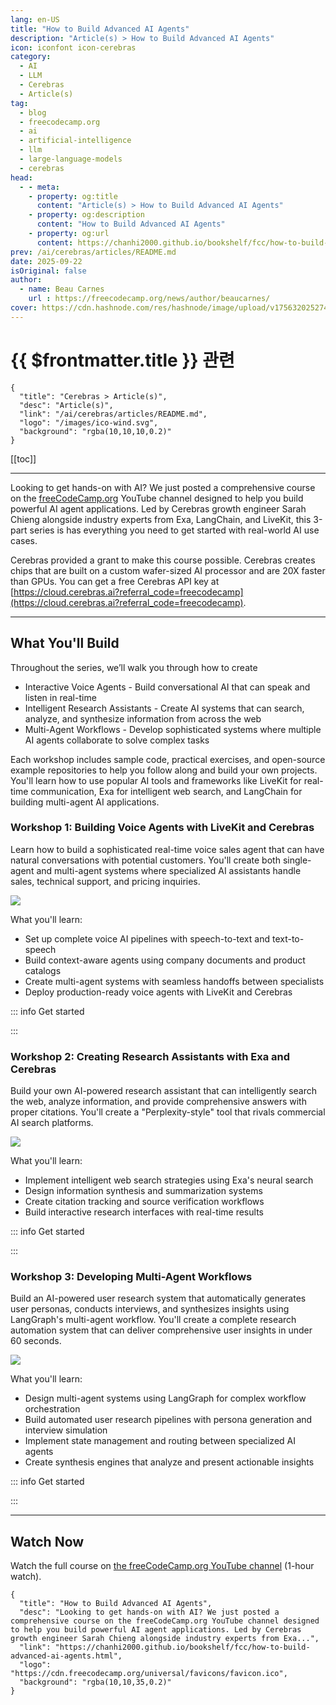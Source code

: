 ```yaml
---
lang: en-US
title: "How to Build Advanced AI Agents"
description: "Article(s) > How to Build Advanced AI Agents"
icon: iconfont icon-cerebras
category:
  - AI
  - LLM
  - Cerebras
  - Article(s)
tag:
  - blog
  - freecodecamp.org
  - ai
  - artificial-intelligence
  - llm
  - large-language-models
  - cerebras
head:
  - - meta:
    - property: og:title
      content: "Article(s) > How to Build Advanced AI Agents"
    - property: og:description
      content: "How to Build Advanced AI Agents"
    - property: og:url
      content: https://chanhi2000.github.io/bookshelf/fcc/how-to-build-advanced-ai-agents.html
prev: /ai/cerebras/articles/README.md
date: 2025-09-22
isOriginal: false
author:
  - name: Beau Carnes
    url : https://freecodecamp.org/news/author/beaucarnes/
cover: https://cdn.hashnode.com/res/hashnode/image/upload/v1756320252743/70d3c437-c76b-4919-bb09-2ac57da55bc5.png
---
```


# {{ $frontmatter.title }} 관련

```component VPCard
{
  "title": "Cerebras > Article(s)",
  "desc": "Article(s)",
  "link": "/ai/cerebras/articles/README.md",
  "logo": "/images/ico-wind.svg",
  "background": "rgba(10,10,10,0.2)"
}
```

[[toc]]

---

<SiteInfo
  name="How to Build Advanced AI Agents"
  desc="Looking to get hands-on with AI? We just posted a comprehensive course on the freeCodeCamp.org YouTube channel designed to help you build powerful AI agent applications. Led by Cerebras growth engineer Sarah Chieng alongside industry experts from Exa..."
  url="https://freecodecamp.org/news/how-to-build-advanced-ai-agents"
  logo="https://cdn.freecodecamp.org/universal/favicons/favicon.ico"
  preview="https://cdn.hashnode.com/res/hashnode/image/upload/v1756320252743/70d3c437-c76b-4919-bb09-2ac57da55bc5.png"/>

Looking to get hands-on with AI? We just posted a comprehensive course on the [<VPIcon icon="fa-brands fa-free-code-camp"/>freeCodeCamp.org](http://freeCodeCamp.org) YouTube channel designed to help you build powerful AI agent applications. Led by Cerebras growth engineer Sarah Chieng alongside industry experts from Exa, LangChain, and LiveKit, this 3-part series is has everything you need to get started with real-world AI use cases.

Cerebras provided a grant to make this course possible. Cerebras creates chips that are built on a custom wafer-sized AI processor and are 20X faster than GPUs. You can get a free Cerebras API key at [<VPIcon icon="fas fa-globe"/>https://cloud.cerebras.ai?referral_code=freecodecamp](https://cloud.cerebras.ai?referral_code=freecodecamp).

---

## What You'll Build

Throughout the series, we’ll walk you through how to create

- Interactive Voice Agents - Build conversational AI that can speak and listen in real-time
- Intelligent Research Assistants - Create AI systems that can search, analyze, and synthesize information from across the web
- Multi-Agent Workflows - Develop sophisticated systems where multiple AI agents collaborate to solve complex tasks

Each workshop includes sample code, practical exercises, and open-source example repositories to help you follow along and build your own projects. You'll learn how to use popular AI tools and frameworks like LiveKit for real-time communication, Exa for intelligent web search, and LangChain for building multi-agent AI applications.

### Workshop 1: Building Voice Agents with LiveKit and Cerebras

Learn how to build a sophisticated real-time voice sales agent that can have natural conversations with potential customers. You'll create both single-agent and multi-agent systems where specialized AI assistants handle sales, technical support, and pricing inquiries.

![](https://cdn.hashnode.com/res/hashnode/image/upload/v1756325074213/6aa4a711-717a-4d8f-aac1-56f153859937.webp)

What you'll learn:

- Set up complete voice AI pipelines with speech-to-text and text-to-speech
- Build context-aware agents using company documents and product catalogs
- Create multi-agent systems with seamless handoffs between specialists
- Deploy production-ready voice agents with LiveKit and Cerebras

::: info Get started

<SiteInfo
  name="Build a Real-Time AI Sales Agent with LiveKit - Cerebras Inference"
  desc="Learn how to build a sophisticated real-time voice sales agent that can have natural conversations with potential customers. The resulting AI agent will be able to process audio input and generate spoken replies by drawing information directly from your company's sales materials."
  url="https://inference-docs.cerebras.ai/cookbook/agents/sales-agent-cerebras-livekit/"
  logo="https://inference-docs.cerebras.ai/mintlify-assets/_mintlify/favicons/cerebras-inference/FcAuEx9Fi3BOAJGk/_generated/favicon-dark/favicon.ico"
  preview="https://cerebras-inference.mintlify.app/mintlify-assets/_next/image?url=%2F_mintlify%2Fapi%2Fog%3Fdivision%3DAgents%26title%3DBuild%2Ba%2BReal-Time%2BAI%2BSales%2BAgent%2Bwith%2BLiveKit%26description%3DLearn%2Bhow%2Bto%2Bbuild%2Ba%2Bsophisticated%2Breal-time%2Bvoice%2Bsales%2Bagent%2Bthat%2Bcan%2Bhave%2Bnatural%2Bconversations%2Bwith%2Bpotential%2Bcustomers.%2BThe%2Bresulting%2BAI%2Bagent%2Bwill%2Bbe%2Bable%26logoLight%3Dhttps%253A%252F%252Fmintcdn.com%252Fcerebras-inference%252Fb3jx4ZXgBWCXv7Rn%252Flogo%252F2.png%253Ffit%253Dmax%2526auto%253Dformat%2526n%253Db3jx4ZXgBWCXv7Rn%2526q%253D85%2526s%253D98684d23487c722617419a5dbeb0c678%26logoDark%3Dhttps%253A%252F%252Fmintcdn.com%252Fcerebras-inference%252Fb3jx4ZXgBWCXv7Rn%252Flogo%252F1.png%253Ffit%253Dmax%2526auto%253Dformat%2526n%253Db3jx4ZXgBWCXv7Rn%2526q%253D85%2526s%253D7710d16c35881e9aa3b9c98143774cbb%26primaryColor%3D%2523F15A29%26lightColor%3D%2523F15A29%26darkColor%3D%2523F15A29%26backgroundLight%3D%2523ffffff%26backgroundDark%3D%25230e0b0c&w=1200&q=100"/>

:::

### Workshop 2: Creating Research Assistants with Exa and Cerebras

Build your own AI-powered research assistant that can intelligently search the web, analyze information, and provide comprehensive answers with proper citations. You'll create a "Perplexity-style" tool that rivals commercial AI search platforms.

![](https://cdn.hashnode.com/res/hashnode/image/upload/v1756325082073/72859bba-e093-42ec-9676-82931e6cca49.webp)

What you'll learn:

- Implement intelligent web search strategies using Exa's neural search
- Design information synthesis and summarization systems
- Create citation tracking and source verification workflows
- Build interactive research interfaces with real-time results

::: info Get started

<SiteInfo
  name="Build Your Own Perplexity with Exa - Cerebras Inference"
  desc="Learn how to build a Perplexity-style deep research assistant that can automatically search the web, analyzes multiple sources, and provide structured insights in under 60 seconds."
  url="https://inference-docs.cerebras.ai/cookbook/agents/build-your-own-perplexity/"
  logo="https://inference-docs.cerebras.ai/mintlify-assets/_mintlify/favicons/cerebras-inference/FcAuEx9Fi3BOAJGk/_generated/favicon-dark/favicon.ico"
  preview="https://cerebras-inference.mintlify.app/mintlify-assets/_next/image?url=%2F_mintlify%2Fapi%2Fog%3Fdivision%3DAgents%26title%3DBuild%2BYour%2BOwn%2BPerplexity%2Bwith%2BExa%26description%3DLearn%2Bhow%2Bto%2Bbuild%2Ba%2BPerplexity-style%2Bdeep%2Bresearch%2Bassistant%2Bthat%2Bcan%2Bautomatically%2Bsearch%2Bthe%2Bweb%252C%2Banalyzes%2Bmultiple%2Bsources%252C%2Band%2Bprovide%2Bstructured%2Binsights%2B%26logoLight%3Dhttps%253A%252F%252Fmintcdn.com%252Fcerebras-inference%252Fb3jx4ZXgBWCXv7Rn%252Flogo%252F2.png%253Ffit%253Dmax%2526auto%253Dformat%2526n%253Db3jx4ZXgBWCXv7Rn%2526q%253D85%2526s%253D98684d23487c722617419a5dbeb0c678%26logoDark%3Dhttps%253A%252F%252Fmintcdn.com%252Fcerebras-inference%252Fb3jx4ZXgBWCXv7Rn%252Flogo%252F1.png%253Ffit%253Dmax%2526auto%253Dformat%2526n%253Db3jx4ZXgBWCXv7Rn%2526q%253D85%2526s%253D7710d16c35881e9aa3b9c98143774cbb%26primaryColor%3D%2523F15A29%26lightColor%3D%2523F15A29%26darkColor%3D%2523F15A29%26backgroundLight%3D%2523ffffff%26backgroundDark%3D%25230e0b0c&w=1200&q=100"/>

:::

### Workshop 3: Developing Multi-Agent Workflows

Build an AI-powered user research system that automatically generates user personas, conducts interviews, and synthesizes insights using LangGraph's multi-agent workflow. You'll create a complete research automation system that can deliver comprehensive user insights in under 60 seconds.

![](https://cdn.hashnode.com/res/hashnode/image/upload/v1756325089625/657c9991-7bff-48e2-a642-f73d972f8e41.webp)

What you'll learn:

- Design multi-agent systems using LangGraph for complex workflow orchestration
- Build automated user research pipelines with persona generation and interview simulation
- Implement state management and routing between specialized AI agents
- Create synthesis engines that analyze and present actionable insights

::: info Get started

<SiteInfo
  name="Automate User Research with LangChain - Cerebras Inference"
  desc="Learn how to build an AI-powered user research system that can automatically generate user personas, conduct interviews, and synthesize insights using LangGraph's multi-agent workflow in under 60 seconds."
  url="https://inference-docs.cerebras.ai/cookbook/agents/automate-user-research/"
  logo="https://inference-docs.cerebras.ai/mintlify-assets/_mintlify/favicons/cerebras-inference/FcAuEx9Fi3BOAJGk/_generated/favicon-dark/favicon.ico"
  preview="https://cerebras-inference.mintlify.app/mintlify-assets/_next/image?url=%2F_mintlify%2Fapi%2Fog%3Fdivision%3DAgents%26title%3DAutomate%2BUser%2BResearch%2Bwith%2BLangChain%26description%3DLearn%2Bhow%2Bto%2Bbuild%2Ban%2BAI-powered%2Buser%2Bresearch%2Bsystem%2Bthat%2Bcan%2Bautomatically%2Bgenerate%2Buser%2Bpersonas%252C%2Bconduct%2Binterviews%252C%2Band%2Bsynthesize%2Binsights%2Busing%2BLangGraph%26logoLight%3Dhttps%253A%252F%252Fmintcdn.com%252Fcerebras-inference%252Fb3jx4ZXgBWCXv7Rn%252Flogo%252F2.png%253Ffit%253Dmax%2526auto%253Dformat%2526n%253Db3jx4ZXgBWCXv7Rn%2526q%253D85%2526s%253D98684d23487c722617419a5dbeb0c678%26logoDark%3Dhttps%253A%252F%252Fmintcdn.com%252Fcerebras-inference%252Fb3jx4ZXgBWCXv7Rn%252Flogo%252F1.png%253Ffit%253Dmax%2526auto%253Dformat%2526n%253Db3jx4ZXgBWCXv7Rn%2526q%253D85%2526s%253D7710d16c35881e9aa3b9c98143774cbb%26primaryColor%3D%2523F15A29%26lightColor%3D%2523F15A29%26darkColor%3D%2523F15A29%26backgroundLight%3D%2523ffffff%26backgroundDark%3D%25230e0b0c&w=1200&q=100"/>

:::

---

## Watch Now

Watch the full course on [<VPIcon icon="fa-brands fa-youtube"/>the freeCodeCamp.org YouTube channel](https://youtu.be/B0TJC4lmzEM) (1-hour watch).

<VidStack src="youtube/B0TJC4lmzEM" />

<!-- TODO: add ARTICLE CARD -->
```component VPCard
{
  "title": "How to Build Advanced AI Agents",
  "desc": "Looking to get hands-on with AI? We just posted a comprehensive course on the freeCodeCamp.org YouTube channel designed to help you build powerful AI agent applications. Led by Cerebras growth engineer Sarah Chieng alongside industry experts from Exa...",
  "link": "https://chanhi2000.github.io/bookshelf/fcc/how-to-build-advanced-ai-agents.html",
  "logo": "https://cdn.freecodecamp.org/universal/favicons/favicon.ico",
  "background": "rgba(10,10,35,0.2)"
}
```
